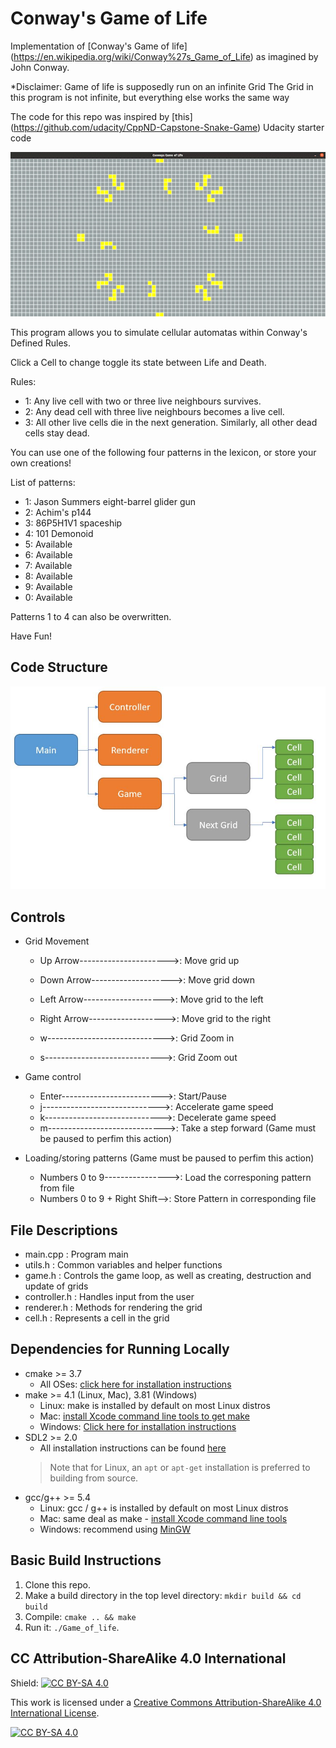# Conway's Game of Life

Implementation of [Conway's Game of life] (https://en.wikipedia.org/wiki/Conway%27s_Game_of_Life) as imagined by John Conway.

  *Disclaimer: Game of life is supposedly run on an infinite Grid
   The Grid in this program is not infinite, but everything else works the same way

The code for this repo was inspired by [this] (https://github.com/udacity/CppND-Capstone-Snake-Game) Udacity starter code 

![](video.gif)

This program allows you to simulate cellular automatas within Conway's Defined Rules.

Click a Cell to change toggle its state between Life and Death.

Rules:
* 1: Any live cell with two or three live neighbours survives.
* 2: Any dead cell with three live neighbours becomes a live cell.
* 3: All other live cells die in the next generation. Similarly, all other dead cells stay dead.

You can use one of the following four patterns in the lexicon, or store your own creations!

List of patterns:
* 1: Jason Summers eight-barrel glider gun
* 2: Achim's p144 
* 3: 86P5H1V1 spaceship
* 4: 101 Demonoid
* 5: Available
* 6: Available
* 7: Available
* 8: Available
* 9: Available
* 0: Available

Patterns 1 to 4 can also be overwritten.

Have Fun!


## Code Structure

<img src="code_structure.JPG"/>

## Controls

* Grid Movement
  * Up Arrow---------------------->: Move grid up
  * Down Arrow-------------------->: Move grid down
  * Left Arrow-------------------->: Move grid to the left
  * Right Arrow------------------->: Move grid to the right

  * w----------------------------->: Grid Zoom in
  * s----------------------------->: Grid Zoom out

* Game control
  * Enter------------------------->: Start/Pause
  * j----------------------------->: Accelerate game speed
  * k----------------------------->: Decelerate game speed
  * m----------------------------->: Take a step forward (Game must be paused to perfim this action)

* Loading/storing patterns (Game must be paused to perfim this action)
  * Numbers 0 to 9---------------->: Load the corresponing pattern from file
  * Numbers 0 to 9 + Right Shift-->: Store Pattern in corresponding file

## File Descriptions

* main.cpp     : Program main
* utils.h      : Common variables and helper functions
* game.h       : Controls the game loop, as well as creating, destruction and update of grids
* controller.h : Handles input from the user
* renderer.h   : Methods for rendering the grid
* cell.h       : Represents a cell in the grid

## Dependencies for Running Locally
* cmake >= 3.7
  * All OSes: [click here for installation instructions](https://cmake.org/install/)
* make >= 4.1 (Linux, Mac), 3.81 (Windows)
  * Linux: make is installed by default on most Linux distros
  * Mac: [install Xcode command line tools to get make](https://developer.apple.com/xcode/features/)
  * Windows: [Click here for installation instructions](http://gnuwin32.sourceforge.net/packages/make.htm)
* SDL2 >= 2.0
  * All installation instructions can be found [here](https://wiki.libsdl.org/Installation)
  >Note that for Linux, an `apt` or `apt-get` installation is preferred to building from source. 
* gcc/g++ >= 5.4
  * Linux: gcc / g++ is installed by default on most Linux distros
  * Mac: same deal as make - [install Xcode command line tools](https://developer.apple.com/xcode/features/)
  * Windows: recommend using [MinGW](http://www.mingw.org/)

## Basic Build Instructions

1. Clone this repo.
2. Make a build directory in the top level directory: `mkdir build && cd build`
3. Compile: `cmake .. && make`
4. Run it: `./Game_of_life`.


## CC Attribution-ShareAlike 4.0 International


Shield: [![CC BY-SA 4.0][cc-by-sa-shield]][cc-by-sa]

This work is licensed under a
[Creative Commons Attribution-ShareAlike 4.0 International License][cc-by-sa].

[![CC BY-SA 4.0][cc-by-sa-image]][cc-by-sa]

[cc-by-sa]: http://creativecommons.org/licenses/by-sa/4.0/
[cc-by-sa-image]: https://licensebuttons.net/l/by-sa/4.0/88x31.png
[cc-by-sa-shield]: https://img.shields.io/badge/License-CC%20BY--SA%204.0-lightgrey.svg
